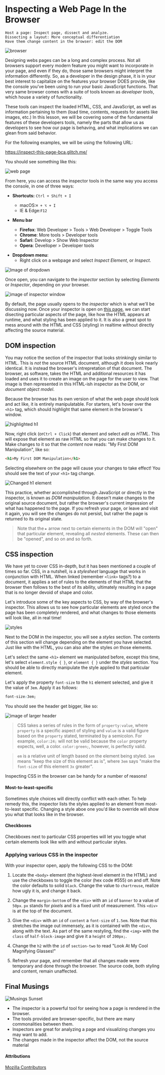 # Inspecting a Web Page In the Browser
    Host a page: Inspect page, dissect and analyze. 
    Dissecting a layout: More conceptual differentiation
    Have them change content in the browser: edit the DOM

![browser](https://res.cloudinary.com/btvca/image/upload/v1602079780/gui-2311259_1280_f4l8ua.png)

Designing webs pages can be a long and complex process. Not all browsers support every modern feature you might want to incorporate in your page, and even if they do, those same browsers might interpret the information differently. So, as a developer in the design phase, it is in your best interest to capitalize on the features your browser DOES provide, like the console you've been using to run your basic JavaScript functions. That very same browser comes with a suite of tools known as *developer tools*, which house a variety of functionality. 

These tools can inspect the loaded HTML, CSS, and JavaScript, as well as information pertaining to them (load time, contents, requests for assets like images, etc.) In this lesson, we will be covering some of the fundamental features of these developers tools, namely the parts that allow us as developers to see how our page is behaving, and what implications we can glean from said behavior.

For the following examples, we will be using the following URL:

https://inspect-this-page-bca.glitch.me/

You should see something like this:

![web page](https://res.cloudinary.com/btvca/image/upload/v1602172631/inspect0_tmgp5z.png)

From here, you can access the inspector tools in the same way you access the console, in one of three ways:

* **Shortcuts:** `Ctrl + Shift + I`
    - macOS:`⌘ + ⌥ + I`
    - IE & Edge:`F12`

* **Menu bar**
    - **Firefox**: Web Developer > Tools > Web Developer > Toggle Tools
    - **Chrome**: More tools > Developer tools
    - **Safari**: Develop > Show Web Inspector
    - **Opera**: Develloper > Developer tools

- **Dropdown menu**: 
    - Right click on a webpage and select *Inspect Element*, or *Inspect*. 

![Image of dropdown](https://res.cloudinary.com/btvca/image/upload/v1602172628/inspect1_wha75v.png)


Once open, you can navigate to the *inspector* section by selecting *Elements* or *Inspector*, depending on your browser. 

![image of inspector window](https://res.cloudinary.com/btvca/image/upload/v1602172629/inspect2_fyqcog.png)

By default, the page usually opens to the *inspector* which is what we'll be discussing now. Once your inspector is open on [this page](https://inspect-this-page-bca.glitch.me/
), we can start disecting particular aspects of the page, like how the HTML appears at runtime, and what styling has been applied to it. It is also a great spot to mess around with the HTML and CSS (styling) in realtime without directly affecting the source material. 

## DOM inspection
You may notice the section of the inspector that looks strinkingly similar to HTML. This is *not* the source HTML document, although it does look nearly identical. It is instead the browser's intrepretation of that document. The browser, as software, takes the HTML and additional resources it has loaded and uses it to create an image on the page for the user to view. That image is then represented in this HTML-ish inspector as the DOM, or *document object model*. 

Because the browser has its own version of what the web page should look and act like, it is entirely manipulatable. For starters, let's hover over the `<h1>` tag, which should highlight that same element in the browser's window.

![highlighted h1](https://res.cloudinary.com/btvca/image/upload/v1602172629/inspect3_yuciae.png)

Now, right click (or`Ctrl + Click`) that element and select *edit as HTML*. This will expose that element as raw HTML so that you can make changes to it. Make changes to it so that the *content* now reads: "My First DOM Manipulation", like so:

```html
<h1>My First DOM Manipulation</h1>
```
Selecting elsewhere on the page will cause your changes to take effect! You should see the text of your `<h1>` tag change. 

![Changed h1 element](https://res.cloudinary.com/btvca/image/upload/v1602172628/inspect4_cdvyix.png)

This practice, whether accomplished through JavaScript or directly in the inspector, is known as *DOM manipulation*. It doesn't make changes to the original source document, but rather the browser's current impression of what has happened to the page. If you refresh your page, or leave and visit it again, you will see the changes do not persist, but rather the page is returned to its original state.   

>Note that the `►` arrow next to certain elements in the DOM will "open" that particular element, revealing all *nested* elements. These can then be "opened", and so on and so forth. 

## CSS inspection
We have yet to cover CSS in-depth, but it has been mentioned a couple of times so far. CSS, in a nutshell, is a *stylesheet* language that works in conjunction with HTML. When linked (remember `<link>` tags?) to a document, it applies a set of rules to the elements of that HTML that the browser then follows to the best of its ability, ultimately resulting in a page that is no longer devoid of shape and color. 

Let's introduce some of the key aspects to CSS, by way of the browser's inspector.  This allows us to see how particular elements are styled once the page has been completely rendered, and what changes to those elements will look like, all in real time! 

![styles](https://res.cloudinary.com/btvca/image/upload/v1602172631/inspect5_hscys5.png)

Next to the DOM in the inspector, you will see a *styles* section. The contents of this section will change depending on the element you have selected. Just like with the HTML, you can also alter the styles *on* those elements. 

Let's select the same `<h1>` element we manipulated before, except this time, let's select `element.style { }`, or `element { }`  under the *styles* section. You should be able to directly manipulate the style applied to that particular element.

Let's apply the property `font-size` to the `h1` element selected, and give it the value of `3em`. Apply it as follows:

```css
font-size:3em;
```
 You should see the header get bigger, like so:

![image of larger header](https://res.cloudinary.com/btvca/image/upload/v1602172631/inspect6_hzhf0b.png)

> CSS takes a series of rules in the form of `property:value`, where `property` is a specific aspect of styling and `value` is a valid figure based on the `property` stated, terminated by a semicolon. For example, `color:24;` will not be valid because the `color` property expects, well, a color. `color:green;`, however, is perfectly valid.

>`em` is a relative unit of length based on the element being styled. `1em` means "keep the size of this element as is", where `3em` says "make the `font-size` of this element `3x` greater".

Inspecting CSS in the browser can be handy for a number of reasons! 

#### Most-to-least-specific
Sometimes style choices will directly conflict with each other. To help remedy this, the inspector lists the styles applied to an element from most-to-least specific. Changing a style aboe one you'd like to override will show you what that looks like in the browser.

#### Checkboxes
Checkboxes next to particular CSS properties will let you toggle what certain elements look like with and without particular styles.

### Applying various CSS in the inspector
With your inspector open, apply the following CSS to the DOM:

1) Locate the `<body>` element (the highest-level element in the HTML) and use the checkboxes to toggle the color (hex code #555) on and off. Note the color defaults to solid `black`. Change the value to `chartreuse`, realize how ugly it is, and change it back.

2) Change the `margin-bottom` of the `<div>` with an `id` of `banner` to a value of `50px`. `px` stands for *pixels* and is a fixed unit of measurement. This `<div>` is at the top of the document. 

3) Give the `<div>` with an `id` of `content` a `font-size` of `1.5em`. Note that this stretches the image out immensely, as it is contained with the `<div>`, along with the text. As part of the same restyling, find the `<img>` with the `class` of `half-block-image` and give it a `height` of `200px;`.

4) Change the `h2` with the `id` of `section-two` to read "Look At My Cool Magnifying Glasses!" 

5) Refresh your page, and remember that all changes made were temporary and done through the browser. The source code, both styling and content, remain unaffected.

## Final Musings

![Musings Sunset](https://res.cloudinary.com/btvca/image/upload/c_scale,w_1080/v1599682636/sunset-1211475_1280_xtjrjn.png)

- The inspector is a powerful tool for seeing how a page is rendered in the browser. 
- The tools provided are browser-specific, but there are many commonalities between them.
- Inspectors are great for analyzing a page and visualizing changes you may want to add.
- The changes made in the inspector affect the DOM, not the source material

#### Attributions
[Mozilla Contributors](https://developer.mozilla.org/en-US/docs/Learn/Common_questions/What_are_browser_developer_tools)